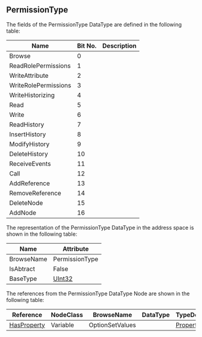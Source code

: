 <!-- datatype -->
## PermissionType
<!-- end of description -->
The fields of the PermissionType DataType are defined in the following table:  

|Name|Bit No.| Description|
|---|---|---|
|Browse|0||
|ReadRolePermissions|1||
|WriteAttribute|2||
|WriteRolePermissions|3||
|WriteHistorizing|4||
|Read|5||
|Write|6||
|ReadHistory|7||
|InsertHistory|8||
|ModifyHistory|9||
|DeleteHistory|10||
|ReceiveEvents|11||
|Call|12||
|AddReference|13||
|RemoveReference|14||
|DeleteNode|15||
|AddNode|16||

The representation of the PermissionType DataType in the address space is shown in the following table:  

|Name|Attribute|
|---|---|
|BrowseName|PermissionType|
|IsAbtract|False|
|BaseType|[UInt32](../../../Part3/DataTypes/UInt32/readme.md)|

The references from the PermissionType DataType Node are shown in the following table:  

|Reference|NodeClass|BrowseName|DataType|TypeDefinition|ModellingRule|
|---|---|---|---|---|---|
|[HasProperty](../../../Part3/ReferenceTypes/HasProperty/readme.md)|Variable|OptionSetValues||[PropertyType](../../Part5/VariableTypes/PropertyType/readme.md)|[Mandatory](../../Objects/Mandatory/readme.md)|


